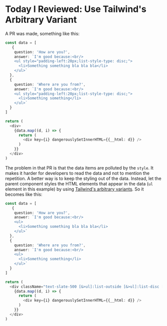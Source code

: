# Today I Reviewed: Use Tailwind's Arbitrary Variant

A PR was made, something like this:

```typescript
const data = [
   {
    question: 'How are you?',
    answer: `I'm good because:<br/>
    <ul style="padding-left:20px;list-style-type: disc;">
      <li>Something something bla bla bla</li>
    </ul>`
  },
  {
    question: 'Where are you from?',
    answer: `I'm good because:<br/>
    <ul style="padding-left:20px;list-style-type: disc;">
      <li>Something something</li>
    </ul>`
  }
]

return (
  <div>
    {data.map((d, i) => {
      return (
        <div key={i} dangerouslySetInnerHTML={{__html: d}} />
      )
    }}
  </div>
)
```

The problem in that PR is that the data items are polluted by the `style`. It makes it harder for developers to read the data and not to mention the repetition. A better way is to keep the styling out of the data. Instead, let the parent component styles the HTML elements that appear in the data (`ul` element in this example) by using [Tailwind's arbitrary variants](https://tailwindcss.com/docs/hover-focus-and-other-states#using-arbitrary-variants). So it becomes like this:

```typescript
const data = [
   {
    question: 'How are you?',
    answer: `I'm good because:<br/>
    <ul>
      <li>Something something bla bla bla</li>
    </ul>`
  },
  {
    question: 'Where are you from?',
    answer: `I'm good because:<br/>
    <ul>
      <li>Something something</li>
    </ul>`
  }
]

return (
  <div className="text-slate-500 [&>ul]:list-outside [&>ul]:list-disc [&>ul]:pl-5 [&>ol]:list-outside [&>ol]:list-decimal [&>ol]:pl-8">
    {data.map((d, i) => {
      return (
        <div key={i} dangerouslySetInnerHTML={{__html: d}} />
      )
    }}
  </div>
)
```
